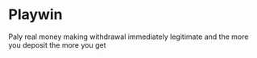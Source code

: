 # Playwin
Paly real money making withdrawal immediately legitimate and the more you deposit the more you get 
